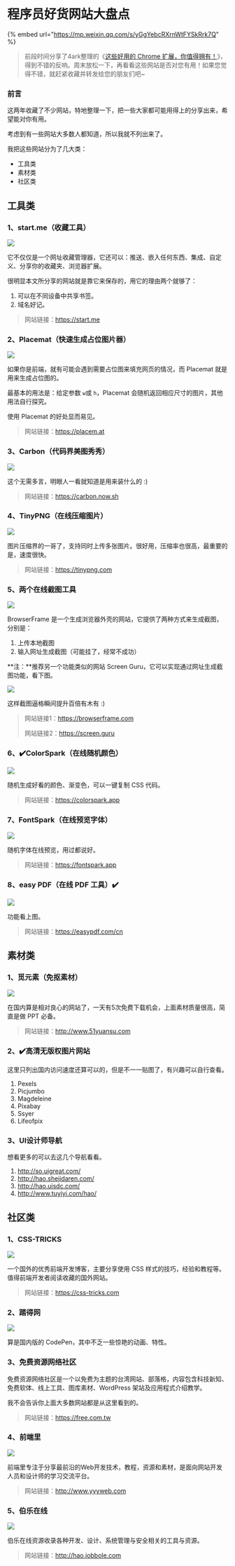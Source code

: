 # 程序员好货网站大盘点

{% embed url="https://mp.weixin.qq.com/s/yGgYebcRXrnWtFYSkRrk7Q" %}



> 前段时间分享了4ark整理的《[这些好用的 Chrome 扩展，你值得拥有！](http://mp.weixin.qq.com/s?__biz=MzAxODcyNjEzNQ==&mid=2247486915&idx=1&sn=88f3631199ef6252dc2dd66874759482&chksm=9bd0a05baca7294d55d1d50233b45a83c04d5e027e27854ecaedd33853e7277daaeb30ece6d6&scene=21#wechat_redirect)》，得到不错的反响。周末放松一下，再看看这些网站是否对您有用！如果您觉得不错，就赶紧收藏并转发给您的朋友们吧~

### 前言

这两年收藏了不少网站，特地整理一下，把一些大家都可能用得上的分享出来，希望能对你有用。  


考虑到有一些网站大多数人都知道，所以我就不列出来了。

我把这些网站分为了几大类：

* 工具类
* 素材类
* 社区类

## 工具类

### **1、start.me（收藏工具）**

![](https://mmbiz.qpic.cn/mmbiz_jpg/R3InYSAIZkGLKQsKVoHZC5q6JDfD9bGKBjJNm9iawetQUElVWo359icbAwPPOOZibKrZBiaDjF96fOXVurDMFwy1Nw/640?wx_fmt=jpeg&tp=webp&wxfrom=5&wx_lazy=1&wx_co=1)

它不仅仅是一个网址收藏管理器，它还可以：推送、嵌入任何东西、集成、自定义、分享你的收藏夹、浏览器扩展。

很明显本文所分享的网站就是靠它来保存的，用它的理由两个就够了：

1. 可以在不同设备中共享书签。
2. 域名好记。

> 网站链接：https://start.me

### **2、Placemat（快速生成占位图片器）**

![](https://mmbiz.qpic.cn/mmbiz_jpg/R3InYSAIZkGLKQsKVoHZC5q6JDfD9bGK24DHOCs05MHibktibtticWJfjiagtGP2XH7ryhsHqQDN0tcPBKud3Q8jiaQ/640?wx_fmt=jpeg&tp=webp&wxfrom=5&wx_lazy=1&wx_co=1)

如果你是前端，就有可能会遇到需要占位图来填充网页的情况，而 Placemat 就是用来生成占位图的。

最基本的用法是：给定参数 `w`或 `h`，Placemat 会随机返回相应尺寸的图片，其他用法自行探究。

使用 Placemat 的好处显而易见。

> 网站链接：https://placem.at

### **3、Carbon（代码界美图秀秀）**

![](https://mmbiz.qpic.cn/mmbiz_jpg/R3InYSAIZkGLKQsKVoHZC5q6JDfD9bGKHusiauNoVC4fFIh6gee2mmlKwt4ib35C73vVSumaZadmiapdanApemgcw/640?wx_fmt=jpeg&tp=webp&wxfrom=5&wx_lazy=1&wx_co=1)

这个无需多言，明眼人一看就知道是用来装什么的 :\)

> 网站链接：https://carbon.now.sh

### **4、TinyPNG（在线压缩图片）**

![](https://mmbiz.qpic.cn/mmbiz_jpg/R3InYSAIZkGLKQsKVoHZC5q6JDfD9bGKjj5Qc3IFaib9LTLiaxKuxSt15Hn6G2135BYEyzj1JyeGSicwXM1W7gvgQ/640?wx_fmt=jpeg&tp=webp&wxfrom=5&wx_lazy=1&wx_co=1)

图片压缩界的一哥了，支持同时上传多张图片。很好用，压缩率也很高，最重要的是，速度很快。

> 网站链接：https://tinypng.com

### **5、两个在线截图工具**

![](https://mmbiz.qpic.cn/mmbiz_jpg/R3InYSAIZkGLKQsKVoHZC5q6JDfD9bGK0wmPWUBOy1rBV9MEn8GeCPNGQqIvhyPPAQib16RcOaQGhcjZbWWNbUA/640?wx_fmt=jpeg&tp=webp&wxfrom=5&wx_lazy=1&wx_co=1)

BrowserFrame 是一个生成浏览器外壳的网站，它提供了两种方式来生成截图，分别是：

1. 上传本地截图
2. 输入网址生成截图（可能挂了，经常不成功）

**注：**推荐另一个功能类似的网站 Screen Guru，它可以实现通过网址生成截图功能，看下图。

![](https://mmbiz.qpic.cn/mmbiz_jpg/R3InYSAIZkGLKQsKVoHZC5q6JDfD9bGK46zgzj47hXjC0gFdbibibSR5Cx5J688DRKLiaFqQU39hADGcsMiciaSmwgQ/640?wx_fmt=jpeg&tp=webp&wxfrom=5&wx_lazy=1&wx_co=1)

这样截图逼格瞬间提升百倍有木有 :\)

> 网站链接1：https://browserframe.com
>
> 网站链接2：https://screen.guru

### **6、**✔️**ColorSpark（在线随机颜色）**

![](https://mmbiz.qpic.cn/mmbiz_jpg/R3InYSAIZkGLKQsKVoHZC5q6JDfD9bGKhcdicfoGsBiaAibpicepibAj3XXs7fwbw71KjqHrXlEF9WNYC77EQ4STYgA/640?wx_fmt=jpeg&tp=webp&wxfrom=5&wx_lazy=1&wx_co=1)

随机生成好看的颜色、渐变色，可以一键复制 CSS 代码。

> 网站链接：https://colorspark.app

### **7、FontSpark（在线预览字体）**

![](https://mmbiz.qpic.cn/mmbiz_jpg/R3InYSAIZkGLKQsKVoHZC5q6JDfD9bGKlj77oicXC7rwZjEVTgDSUfV6bNKyskSZlRMmrKX3bUicEuiaibJpI24WMA/640?wx_fmt=jpeg&tp=webp&wxfrom=5&wx_lazy=1&wx_co=1)

随机字体在线预览，用过都说好。

> 网站链接：https://fontspark.app

### **8、easy PDF（在线 PDF 工具）**✔️

![](https://mmbiz.qpic.cn/mmbiz_jpg/R3InYSAIZkGLKQsKVoHZC5q6JDfD9bGKdNmU0wdd0M3bDOhPbFSMCE3nlPV9ok6wLy87ct4YXKMALsQXy51MkA/640?wx_fmt=jpeg&tp=webp&wxfrom=5&wx_lazy=1&wx_co=1)

功能看上图。

> 网站链接：https://easypdf.com/cn

## 素材类

### **1、觅元素（免抠素材）**

![](https://mmbiz.qpic.cn/mmbiz_jpg/R3InYSAIZkGLKQsKVoHZC5q6JDfD9bGKa9JaB9JyRl3ulxDm0gcFgRxIh5icDTbjSicmJgWb33Y8Sy8gYepfVuaQ/640?wx_fmt=jpeg&tp=webp&wxfrom=5&wx_lazy=1&wx_co=1)

在国内算是相对良心的网站了，一天有5次免费下载机会，上面素材质量很高，简直是做 PPT 必备。

> 网站链接：http://www.51yuansu.com

### **2、**✔️**高清无版权图片网站**

这里只列出国内访问速度还算可以的，但是不一一贴图了，有兴趣可以自行查看。

1. Pexels
2. Picjumbo
3. Magdeleine
4. Pixabay
5. Ssyer
6. Lifeofpix

### 3、UI设计师导航

想看更多的可以去这几个导航看看。

1. http://so.uigreat.com/
2. http://hao.shejidaren.com/
3. http://hao.uisdc.com/
4. http://www.tuyiyi.com/hao/

## 社区类

### **1、CSS-TRICKS**

![](https://mmbiz.qpic.cn/mmbiz_jpg/R3InYSAIZkGLKQsKVoHZC5q6JDfD9bGKdK9j3I7ImhDmYOYLia0eibZgKGksw5JDibOaKTPnkcIbibFKGZNmMI41Xg/640?wx_fmt=jpeg&tp=webp&wxfrom=5&wx_lazy=1&wx_co=1)

一个国外的优秀前端开发博客，主要分享使用 CSS 样式的技巧，经验和教程等。值得前端开发者阅读收藏的国外网站。

> 网站链接：https://css-tricks.com

### **2、踏得网**

![](https://mmbiz.qpic.cn/mmbiz_jpg/R3InYSAIZkGLKQsKVoHZC5q6JDfD9bGKA7VrZcFeoZntvxVx5yt2miayT8B5GyJ7eBxLBUfPEO6JC3g4ggSu6ww/640?wx_fmt=jpeg&tp=webp&wxfrom=5&wx_lazy=1&wx_co=1)

算是国内版的 CodePen，其中不乏一些惊艳的动画、特性。

### **3、免费资源网络社区**

免费资源网络社区是一个以免费为主题的台湾网站、部落格，内容包含科技新知、免费软体、线上工具、图库素材、WordPress 架站及应用程式介绍教学。

我不会告诉你上面大多数网站都是从这里看到的。

> 网站链接：https://free.com.tw

### **4、前端里**

![](https://mmbiz.qpic.cn/mmbiz_jpg/R3InYSAIZkGLKQsKVoHZC5q6JDfD9bGKyo5qNLY2HmA2ZHaRMWGatfOcnuDeWr647jGuDtJGERcfnedFKx2Ylg/640?wx_fmt=jpeg&tp=webp&wxfrom=5&wx_lazy=1&wx_co=1)

前端里专注于分享最前沿的Web开发技术，教程，资源和素材，是面向网站开发人员和设计师的学习交流平台。

> 网站链接：http://www.yyyweb.com

### **5、伯乐在线**

![](https://mmbiz.qpic.cn/mmbiz_jpg/R3InYSAIZkGLKQsKVoHZC5q6JDfD9bGKfZggHsDs1vbJSaNJeeliajTz2PBLeNicxStHPnlDESXWCicSdSn2mxseA/640?wx_fmt=jpeg&tp=webp&wxfrom=5&wx_lazy=1&wx_co=1)

伯乐在线资源收录各种开发、设计、系统管理与安全相关的工具与资源。

> 网站链接：http://hao.jobbole.com

